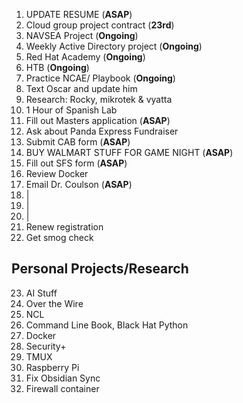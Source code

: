 
1. UPDATE RESUME (**ASAP**)
2. Cloud group project contract (**23rd**)
3. NAVSEA Project (**Ongoing**)
4.  Weekly Active Directory project (**Ongoing**)
5.  Red Hat Academy (**Ongoing**)
6.  HTB (**Ongoing**)
7. Practice NCAE/ Playbook (**Ongoing**)
8. Text Oscar and update him
9. Research: Rocky, mikrotek & vyatta
10. 1 Hour of Spanish Lab 
11. Fill out Masters application (**ASAP**)
12. Ask about Panda Express Fundraiser 
13. Submit CAB form (**ASAP**)
14. BUY WALMART STUFF FOR GAME NIGHT (**ASAP**)
15. Fill out SFS form (**ASAP**)
16. Review Docker
17. Email Dr. Coulson (**ASAP**)
18. |
19. |
20. |
21. Renew registration
22.  Get smog check

## Personal Projects/Research
23.  AI Stuff
24. Over the Wire
25. NCL
26. Command Line Book, Black Hat Python
27. Docker
28. Security+ 
29. TMUX
30. Raspberry Pi
31. Fix Obsidian Sync
32. Firewall container
